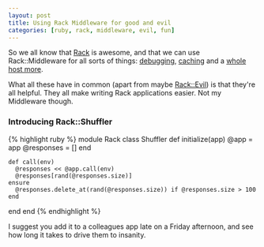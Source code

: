 ```yaml
---
layout: post
title: Using Rack Middleware for good and evil
categories: [ruby, rack, middleware, evil, fun]
---
```

So we all know that [Rack](http://rack.rubyforge.org/) is awesome, and that we can use Rack::Middleware for all sorts of things: [debugging](http://github.com/brynary/rack-bug/tree/master), [caching](http://tomayko.com/src/rack-cache/) and a [whole host more](http://github.com/rack/rack-contrib/tree/master).

What all these have in common (apart from maybe [Rack::Evil](http://github.com/rack/rack-contrib/blob/8b6323c8eecc8279088987c52b27dda5d4cadf7b/lib/rack/contrib/evil.rb)) is that they're all helpful.  They all make writing Rack applications easier.  Not my Middleware though.

### Introducing Rack::Shuffler ###

{% highlight ruby %}
module Rack
  class Shuffler
    def initialize(app)
      @app = app
      @responses = []
    end
    
    def call(env)
      @responses << @app.call(env)
      @responses[rand(@responses.size)]
    ensure
      @responses.delete_at(rand(@responses.size)) if @responses.size > 100
    end
  end
end
{% endhighlight %}

I suggest you add it to a colleagues app late on a Friday afternoon, and see how long it takes to drive them to insanity.